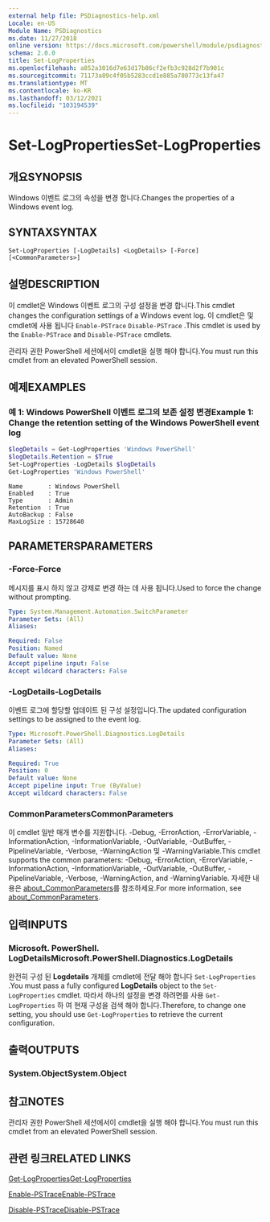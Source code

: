 ```yaml
---
external help file: PSDiagnostics-help.xml
Locale: en-US
Module Name: PSDiagnostics
ms.date: 11/27/2018
online version: https://docs.microsoft.com/powershell/module/psdiagnostics/set-logproperties?view=powershell-5.1&WT.mc_id=ps-gethelp
schema: 2.0.0
title: Set-LogProperties
ms.openlocfilehash: a852a3016d7e63d17b86cf2efb3c928d2f7b901c
ms.sourcegitcommit: 71173a89c4f05b5283ccd1e885a780773c13fa47
ms.translationtype: MT
ms.contentlocale: ko-KR
ms.lasthandoff: 03/12/2021
ms.locfileid: "103194539"
---
```

# <span data-ttu-id="d602f-102">Set-LogProperties</span><span class="sxs-lookup"><span data-stu-id="d602f-102">Set-LogProperties</span></span>

## <span data-ttu-id="d602f-103">개요</span><span class="sxs-lookup"><span data-stu-id="d602f-103">SYNOPSIS</span></span>
<span data-ttu-id="d602f-104">Windows 이벤트 로그의 속성을 변경 합니다.</span><span class="sxs-lookup"><span data-stu-id="d602f-104">Changes the properties of a Windows event log.</span></span>

## <span data-ttu-id="d602f-105">SYNTAX</span><span class="sxs-lookup"><span data-stu-id="d602f-105">SYNTAX</span></span>

```
Set-LogProperties [-LogDetails] <LogDetails> [-Force] [<CommonParameters>]
```

## <span data-ttu-id="d602f-106">설명</span><span class="sxs-lookup"><span data-stu-id="d602f-106">DESCRIPTION</span></span>

<span data-ttu-id="d602f-107">이 cmdlet은 Windows 이벤트 로그의 구성 설정을 변경 합니다.</span><span class="sxs-lookup"><span data-stu-id="d602f-107">This cmdlet changes the configuration settings of a Windows event log.</span></span> <span data-ttu-id="d602f-108">이 cmdlet은 및 cmdlet에 사용 됩니다 `Enable-PSTrace` `Disable-PSTrace` .</span><span class="sxs-lookup"><span data-stu-id="d602f-108">This cmdlet is used by the `Enable-PSTrace` and `Disable-PSTrace` cmdlets.</span></span>

<span data-ttu-id="d602f-109">관리자 권한 PowerShell 세션에서이 cmdlet을 실행 해야 합니다.</span><span class="sxs-lookup"><span data-stu-id="d602f-109">You must run this cmdlet from an elevated PowerShell session.</span></span>

## <span data-ttu-id="d602f-110">예제</span><span class="sxs-lookup"><span data-stu-id="d602f-110">EXAMPLES</span></span>

### <span data-ttu-id="d602f-111">예 1: Windows PowerShell 이벤트 로그의 보존 설정 변경</span><span class="sxs-lookup"><span data-stu-id="d602f-111">Example 1: Change the retention setting of the Windows PowerShell event log</span></span>

```powershell
$logDetails = Get-LogProperties 'Windows PowerShell'
$logDetails.Retention = $True
Set-LogProperties -LogDetails $logDetails
Get-LogProperties 'Windows PowerShell'
```

```Output
Name       : Windows PowerShell
Enabled    : True
Type       : Admin
Retention  : True
AutoBackup : False
MaxLogSize : 15728640
```

## <span data-ttu-id="d602f-112">PARAMETERS</span><span class="sxs-lookup"><span data-stu-id="d602f-112">PARAMETERS</span></span>

### <span data-ttu-id="d602f-113">-Force</span><span class="sxs-lookup"><span data-stu-id="d602f-113">-Force</span></span>

<span data-ttu-id="d602f-114">메시지를 표시 하지 않고 강제로 변경 하는 데 사용 됩니다.</span><span class="sxs-lookup"><span data-stu-id="d602f-114">Used to force the change without prompting.</span></span>

```yaml
Type: System.Management.Automation.SwitchParameter
Parameter Sets: (All)
Aliases:

Required: False
Position: Named
Default value: None
Accept pipeline input: False
Accept wildcard characters: False
```

### <span data-ttu-id="d602f-115">-LogDetails</span><span class="sxs-lookup"><span data-stu-id="d602f-115">-LogDetails</span></span>

<span data-ttu-id="d602f-116">이벤트 로그에 할당할 업데이트 된 구성 설정입니다.</span><span class="sxs-lookup"><span data-stu-id="d602f-116">The updated configuration settings to be assigned to the event log.</span></span>

```yaml
Type: Microsoft.PowerShell.Diagnostics.LogDetails
Parameter Sets: (All)
Aliases:

Required: True
Position: 0
Default value: None
Accept pipeline input: True (ByValue)
Accept wildcard characters: False
```

### <span data-ttu-id="d602f-117">CommonParameters</span><span class="sxs-lookup"><span data-stu-id="d602f-117">CommonParameters</span></span>

<span data-ttu-id="d602f-118">이 cmdlet 일반 매개 변수를 지원합니다. -Debug, -ErrorAction, -ErrorVariable, -InformationAction, -InformationVariable, -OutVariable, -OutBuffer, -PipelineVariable, -Verbose, -WarningAction 및 -WarningVariable.</span><span class="sxs-lookup"><span data-stu-id="d602f-118">This cmdlet supports the common parameters: -Debug, -ErrorAction, -ErrorVariable, -InformationAction, -InformationVariable, -OutVariable, -OutBuffer, -PipelineVariable, -Verbose, -WarningAction, and -WarningVariable.</span></span> <span data-ttu-id="d602f-119">자세한 내용은 [about_CommonParameters](https://go.microsoft.com/fwlink/?LinkID=113216)를 참조하세요.</span><span class="sxs-lookup"><span data-stu-id="d602f-119">For more information, see [about_CommonParameters](https://go.microsoft.com/fwlink/?LinkID=113216).</span></span>

## <span data-ttu-id="d602f-120">입력</span><span class="sxs-lookup"><span data-stu-id="d602f-120">INPUTS</span></span>

### <span data-ttu-id="d602f-121">Microsoft. PowerShell. LogDetails</span><span class="sxs-lookup"><span data-stu-id="d602f-121">Microsoft.PowerShell.Diagnostics.LogDetails</span></span>

<span data-ttu-id="d602f-122">완전히 구성 된 **Logdetails** 개체를 cmdlet에 전달 해야 합니다 `Set-LogProperties` .</span><span class="sxs-lookup"><span data-stu-id="d602f-122">You must pass a fully configured **LogDetails** object to the `Set-LogProperties` cmdlet.</span></span>
<span data-ttu-id="d602f-123">따라서 하나의 설정을 변경 하려면를 사용 `Get-LogProperties` 하 여 현재 구성을 검색 해야 합니다.</span><span class="sxs-lookup"><span data-stu-id="d602f-123">Therefore, to change one setting, you should use `Get-LogProperties` to retrieve the current configuration.</span></span>

## <span data-ttu-id="d602f-124">출력</span><span class="sxs-lookup"><span data-stu-id="d602f-124">OUTPUTS</span></span>

### <span data-ttu-id="d602f-125">System.Object</span><span class="sxs-lookup"><span data-stu-id="d602f-125">System.Object</span></span>

## <span data-ttu-id="d602f-126">참고</span><span class="sxs-lookup"><span data-stu-id="d602f-126">NOTES</span></span>

<span data-ttu-id="d602f-127">관리자 권한 PowerShell 세션에서이 cmdlet을 실행 해야 합니다.</span><span class="sxs-lookup"><span data-stu-id="d602f-127">You must run this cmdlet from an elevated PowerShell session.</span></span>

## <span data-ttu-id="d602f-128">관련 링크</span><span class="sxs-lookup"><span data-stu-id="d602f-128">RELATED LINKS</span></span>

[<span data-ttu-id="d602f-129">Get-LogProperties</span><span class="sxs-lookup"><span data-stu-id="d602f-129">Get-LogProperties</span></span>](Get-LogProperties.md)

[<span data-ttu-id="d602f-130">Enable-PSTrace</span><span class="sxs-lookup"><span data-stu-id="d602f-130">Enable-PSTrace</span></span>](Enable-PSTrace.md)

[<span data-ttu-id="d602f-131">Disable-PSTrace</span><span class="sxs-lookup"><span data-stu-id="d602f-131">Disable-PSTrace</span></span>](Disable-PSTrace.md)
